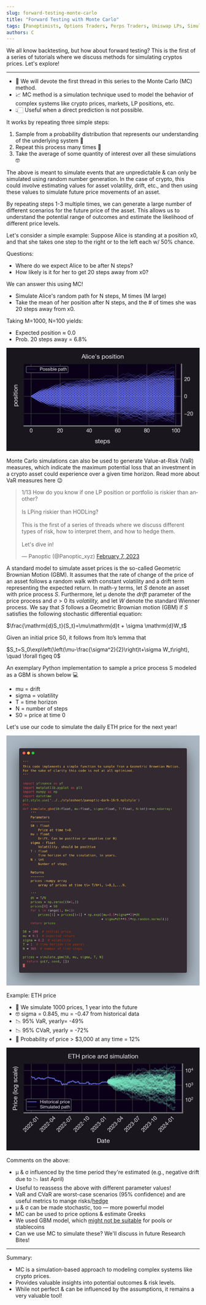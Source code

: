 ```yaml
---
slug: forward-testing-monte-carlo
title: "Forward Testing with Monte Carlo"
tags: [Panoptimists, Options Traders, Perps Traders, Uniswap LPs, Simulation, Monte Carlo]
authors: C
---
```


We all know backtesting, but how about forward testing? This is the first of a series of tutorials where we discuss methods for simulating cryptos prices. Let's explore!

<!--truncate-->

---

- 🎲 We will devote the first thread in this series to the Monte Carlo (MC) method.
- 📈 MC method is a simulation technique used to model the behavior of complex systems like crypto prices, markets, LP positions, etc.
- 👆🏻 Useful when a direct prediction is not possible.

It works by repeating three simple steps:
1.  Sample from a probability distribution that represents our understanding of the underlying system 🎲   
2.  Repeat this process many times 🔁
3.  Take the average of some quantity of interest over all these simulations 🤓
   
The above is meant to simulate events that are unpredictable & can only be simulated using random number generation. In the case of crypto, this could involve estimating values for asset volatility, drift, etc., and then using these values to simulate future price movements of an asset.

By repeating steps 1-3 multiple times, we can generate a large number of different scenarios for the future price of the asset. This allows us to understand the potential range of outcomes and estimate the likelihood of different price levels.

Let's consider a simple example: Suppose Alice is standing at a position x0, and that she takes one step to the right or to the left each w/ 50% chance.

Questions:
-   Where do we expect Alice to be after N steps?
-   How likely is it for her to get 20 steps away from x0?
    
We can answer this using MC!
-   Simulate Alice's random path for N steps, M times (M large)
-   Take the mean of her position after N steps, and the # of times she was 20 steps away from x0.

Taking M=1000, N=100 yields:
-   Expected position ≈ 0.0
-   Prob. 20 steps away = 6.8%
    
![img-1](./img-1.png)

Monte Carlo simulations can also be used to generate Value-at-Risk (VaR) measures, which indicate the maximum potential loss that an investment in a crypto asset could experience over a given time horizon. Read more about VaR measures here 😉

<blockquote class="twitter-tweet"><p lang="en" dir="ltr">1/13 How do you know if one LP position or portfolio is riskier than another?<br/><br/>Is LPing riskier than HODLing?<br/><br/>This is the first of a series of threads where we discuss different types of risk, how to interpret them, and how to hedge them.<br/><br/>Let&#39;s dive in!</p>&mdash; Panoptic (@Panoptic_xyz) <a href="https://twitter.com/Panoptic_xyz/status/1622762150711427072?ref_src=twsrc%5Etfw">February 7, 2023</a></blockquote> <script async src="https://platform.twitter.com/widgets.js" charset="utf-8"></script>

A standard model to simulate asset prices is the so-called Geometric Brownian Motion (GBM). It assumes that the rate of change of the price of an asset follows a random walk with constant volatility and a drift term representing the expected return. In math-y terms, let $S$ denote an asset with price process ${S}$. Furthermore, let μ denote the _drift_ parameter of the price process and $σ>0$ its _volatility,_ and let $W$ denote the standard Wienner process. We say that ${S}$ follows a Geometric Brownian motion (GBM) if ${S}$ satisfies the following stochastic differential equation:

$\frac{\mathrm{d}S_t}{S_t}=\mu\mathrm{d}t + \sigma \mathrm{d}W_t$

Given an initial price S0, it follows from Ito’s lemma that

$S_t=S_0\exp\left(\left(\mu-\frac{\sigma^2}{2}\right)t+\sigma W_t\right), \quad \forall t\geq 0$

An exemplary Python implementation to sample a price process S modeled as a GBM is shown below 💻
-   mu = drift
-   sigma = volatility
-   T = time horizon
-   N = number of steps
-   S0 = price at time 0
    
Let's use our code to simulate the daily ETH price for the next year!

![img-2](./img-2.png)

Example: ETH price
-   🔮 We simulate 1000 prices, 1 year into the future
-   🤓 sigma = 0.845, mu = -0.47 from historical data
-   📉 95% VaR, yearly= -49%
-   📉 95% CVaR, yearly = -72%
-   🎲 Probability of price > $3,000 at any time = 12%
    
![img-3](./img-3.jpg)

Comments on the above:
-   μ & σ influenced by the time period they're estimated (e.g., negative drift due to 📉 last April)
-   Useful to reassess the above with different parameter values!
-   VaR and CVaR are worst-case scenarios (95% confidence) and are useful metrics to mange risks/[hedge](https://panoptic.xyz/research/hedge-with-panoptic-options)
-   μ & σ can be made stochastic, too — more powerful model
-   MC can be used to price options & estimate Greeks
-   We used GBM model, which [might not be suitable](https://panoptic.xyz/research/uniswap-violates-geometric-brownian-motion) for pools or stablecoins
-   Can we use MC to simulate these? We'll discuss in future Research Bites!

---

Summary:
-   MC is a simulation-based approach to modeling complex systems like crypto prices.
-   Provides valuable insights into potential outcomes & risk levels.
-   While not perfect & can be influenced by the assumptions, it remains a very valuable tool!